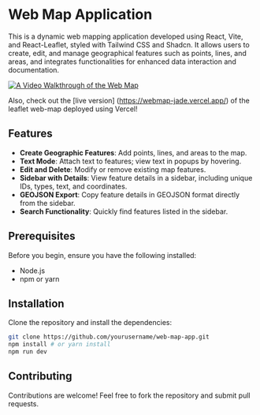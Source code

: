 # Web Map Application

This is a dynamic web mapping application developed using React, Vite, and React-Leaflet, styled with Tailwind CSS and Shadcn. It allows users to create, edit, and manage geographical features such as points, lines, and areas, and integrates functionalities for enhanced data interaction and documentation.

[![A Video Walkthrough of the Web Map](https://img.youtube.com/vi/mM_NDzcjylU/maxresdefault.jpg)](https://www.youtube.com/watch?v=mM_NDzcjylU)

Also, check out the [live version] (https://webmap-jade.vercel.app/) of the leaflet web-map deployed using Vercel!

## Features

- **Create Geographic Features**: Add points, lines, and areas to the map.
- **Text Mode**: Attach text to features; view text in popups by hovering.
- **Edit and Delete**: Modify or remove existing map features.
- **Sidebar with Details**: View feature details in a sidebar, including unique IDs, types, text, and coordinates.
- **GEOJSON Export**: Copy feature details in GEOJSON format directly from the sidebar.
- **Search Functionality**: Quickly find features listed in the sidebar.

## Prerequisites

Before you begin, ensure you have the following installed:
- Node.js
- npm or yarn

## Installation

Clone the repository and install the dependencies:

```bash
git clone https://github.com/yourusername/web-map-app.git
npm install # or yarn install
npm run dev
```

## Contributing
Contributions are welcome! Feel free to fork the repository and submit pull requests.
